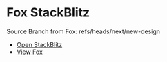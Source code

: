 # Fox StackBlitz

Source Branch from Fox: refs/heads/next/new-design

- [Open StackBlitz](https://stackblitz.com/github/assecosolutions/fox-stackblitz/tree/e3a22ebd0be2be32a45fb8c16a348f27dab433bf?terminal=start)
- [View Fox](https://github.com/assecosolutions/fox/tree/bd10f3f256ba993aa393ca7766e09326369b22dc)
